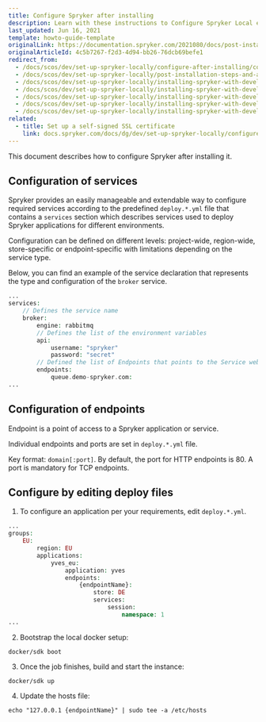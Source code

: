 ```yaml
---
title: Configure Spryker after installing
description: Learn with these instructions to Configure Spryker Local environments after installing it with Docker
last_updated: Jun 16, 2021
template: howto-guide-template
originalLink: https://documentation.spryker.com/2021080/docs/post-installation-steps-and-additional-info
originalArticleId: 4c5b7267-f2d3-4d94-bb26-76dcb69befe1
redirect_from:
  - /docs/scos/dev/set-up-spryker-locally/configure-after-installing/configure-spryker-after-installing.html
  - /docs/scos/dev/set-up-spryker-locally/post-installation-steps-and-additional-info.html
  - /docs/scos/dev/set-up-spryker-locally/installing-spryker-with-development-virtual-machine/configuring-debugging-in-devvm/configuring-debugging-in-a-devvm-below-version-91.html
  - /docs/scos/dev/set-up-spryker-locally/installing-spryker-with-development-virtual-machine/configuring-debugging-in-devvm/configuring-debugging-in-devvm.html
  - /docs/scos/dev/set-up-spryker-locally/installing-spryker-with-development-virtual-machine/configuring-spryker-with-devvm/configuring-database-servers.html
  - /docs/scos/dev/set-up-spryker-locally/installing-spryker-with-development-virtual-machine/configuring-spryker-with-devvm/configuring-spryker-after-installing-with-devvm.html
  - /docs/scos/dev/set-up-spryker-locally/installing-spryker-with-development-virtual-machine/configuring-spryker-with-devvm/updating-node.js-in-devvm-to-the-latest-version.html
related:
  - title: Set up a self-signed SSL certificate
    link: docs.spryker.com/docs/dg/dev/set-up-spryker-locally/configure-after-installing/set-up-a-self-signed-ssl-certificate.html
---
```


This document describes how to configure Spryker after installing it.


## Configuration of services

Spryker provides an easily manageable and extendable way to configure required services according to the predefined `deploy.*.yml` file that contains a `services` section which describes services used to deploy Spryker applications for different environments.

Configuration can be defined on different levels: project-wide, region-wide, store-specific or endpoint-specific with limitations depending on the service type.

Below, you can find an example of the service declaration that represents the type and configuration of the `broker` service.

```php
...
services:
    // Defines the service name
    broker:
        engine: rabbitmq
        // Defines the list of the environment variables
        api:
            username: "spryker"
            password: "secret"
        // Defined the list of Endpoints that points to the Service web interface or service's port
        endpoints:
            queue.demo-spryker.com:
...
```

## Configuration of endpoints

Endpoint is a point of access to a Spryker application or service.

Individual endpoints and ports are set in `deploy.*.yml` file.

Key format: `domain[:port]`. By default, the port for HTTP endpoints is 80. A port is mandatory for TCP endpoints.

## Configure by editing deploy files

1. To configure an application per your requirements, edit `deploy.*.yml`.

```php
...
groups:
    EU:
        region: EU
        applications:
            yves_eu:
                application: yves
                endpoints:
                    {endpointName}:
                        store: DE
                        services:
                            session:
                                namespace: 1
...
```

2. Bootstrap the local docker setup:

```shell
docker/sdk boot
```

3. Once the job finishes, build and start the instance:

```shell
docker/sdk up
```

4. Update the hosts file:

```shell
echo "127.0.0.1 {endpointName}" | sudo tee -a /etc/hosts
```
